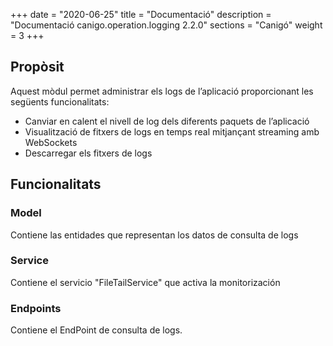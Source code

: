 +++
date        = "2020-06-25"
title       = "Documentació"
description = "Documentació canigo.operation.logging 2.2.0"
sections    = "Canigó"
weight      = 3
+++

## Propòsit

Aquest mòdul permet administrar els logs de l’aplicació proporcionant les següents funcionalitats:

* Canviar en calent el nivell de log dels diferents paquets de l’aplicació
* Visualització de fitxers de logs en temps real mitjançant streaming amb WebSockets
* Descarregar els fitxers de logs

## Funcionalitats

### Model

Contiene las entidades que representan los datos de consulta de logs

### Service

Contiene el servicio "FileTailService" que activa la monitorización

### Endpoints

Contiene el EndPoint de consulta de logs. 
